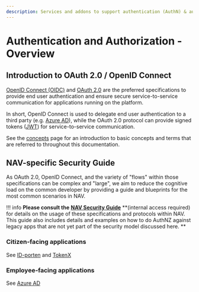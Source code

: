 ```yaml
---
description: Services and addons to support authentication (AuthN) & authorization (AuthZ)
---
```


# Authentication and Authorization - Overview

## Introduction to OAuth 2.0 / OpenID Connect

[OpenID Connect \(OIDC\)](https://openid.net/connect/) and [OAuth 2.0](https://oauth.net/2/) are the preferred specifications to provide end user authentication and ensure secure service-to-service communication for applications running on the platform.

In short, OpenID Connect is used to delegate end user authentication to a third party \(e.g. [Azure AD](azure-ad/README.md)\), while the OAuth 2.0 protocol can provide signed tokens \([JWT](https://oauth.net/2/jwt/)\) for service-to-service communication.

See the [concepts](concepts.md) page for an introduction to basic concepts and terms that are referred to throughout this documentation.

## NAV-specific Security Guide

As OAuth 2.0, OpenID Connect, and the variety of "flows" within those specifications can be complex and "large", we aim to reduce the cognitive load on the common developer by providing a guide and blueprints for the most common scenarios in NAV.

!!! info
    **Please consult the** [**NAV Security Guide**](https://security.labs.nais.io) **\(internal access required\) for details on the usage of these specifications and protocols within NAV. This guide also includes details and examples on how to do AuthNZ against legacy apps that are not yet part of the security model discussed here. **

### Citizen-facing applications

See [ID-porten](idporten/README.md) and [TokenX](tokenx.md)

### Employee-facing applications

See [Azure AD](azure-ad/README.md)

